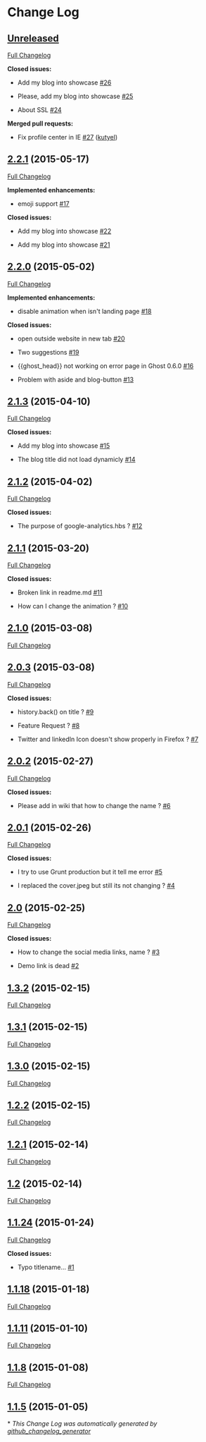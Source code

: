 # Change Log

## [Unreleased](https://github.com/Kikobeats/uno-zen/tree/HEAD)

[Full Changelog](https://github.com/Kikobeats/uno-zen/compare/2.2.1...HEAD)

**Closed issues:**

- Add my blog into showcase [\#26](https://github.com/Kikobeats/uno-zen/issues/26)

- Please, add my blog into showcase [\#25](https://github.com/Kikobeats/uno-zen/issues/25)

- About SSL [\#24](https://github.com/Kikobeats/uno-zen/issues/24)

**Merged pull requests:**

- Fix profile center in IE [\#27](https://github.com/Kikobeats/uno-zen/pull/27) ([kutyel](https://github.com/kutyel))

## [2.2.1](https://github.com/Kikobeats/uno-zen/tree/2.2.1) (2015-05-17)

[Full Changelog](https://github.com/Kikobeats/uno-zen/compare/2.2.0...2.2.1)

**Implemented enhancements:**

- emoji support [\#17](https://github.com/Kikobeats/uno-zen/issues/17)

**Closed issues:**

- Add my blog into showcase [\#22](https://github.com/Kikobeats/uno-zen/issues/22)

- Add my blog into showcase [\#21](https://github.com/Kikobeats/uno-zen/issues/21)

## [2.2.0](https://github.com/Kikobeats/uno-zen/tree/2.2.0) (2015-05-02)

[Full Changelog](https://github.com/Kikobeats/uno-zen/compare/2.1.3...2.2.0)

**Implemented enhancements:**

- disable animation when isn't landing page [\#18](https://github.com/Kikobeats/uno-zen/issues/18)

**Closed issues:**

- open outside website in new tab [\#20](https://github.com/Kikobeats/uno-zen/issues/20)

- Two suggestions [\#19](https://github.com/Kikobeats/uno-zen/issues/19)

- {{ghost\_head}} not working on error page in Ghost 0.6.0 [\#16](https://github.com/Kikobeats/uno-zen/issues/16)

- Problem with aside and blog-button [\#13](https://github.com/Kikobeats/uno-zen/issues/13)

## [2.1.3](https://github.com/Kikobeats/uno-zen/tree/2.1.3) (2015-04-10)

[Full Changelog](https://github.com/Kikobeats/uno-zen/compare/2.1.2...2.1.3)

**Closed issues:**

- Add my blog into showcase [\#15](https://github.com/Kikobeats/uno-zen/issues/15)

- The blog title did not load dynamicly [\#14](https://github.com/Kikobeats/uno-zen/issues/14)

## [2.1.2](https://github.com/Kikobeats/uno-zen/tree/2.1.2) (2015-04-02)

[Full Changelog](https://github.com/Kikobeats/uno-zen/compare/2.1.1...2.1.2)

**Closed issues:**

- The purpose of google-analytics.hbs  ?  [\#12](https://github.com/Kikobeats/uno-zen/issues/12)

## [2.1.1](https://github.com/Kikobeats/uno-zen/tree/2.1.1) (2015-03-20)

[Full Changelog](https://github.com/Kikobeats/uno-zen/compare/2.1.0...2.1.1)

**Closed issues:**

- Broken link in readme.md [\#11](https://github.com/Kikobeats/uno-zen/issues/11)

- How can I change the animation ?  [\#10](https://github.com/Kikobeats/uno-zen/issues/10)

## [2.1.0](https://github.com/Kikobeats/uno-zen/tree/2.1.0) (2015-03-08)

[Full Changelog](https://github.com/Kikobeats/uno-zen/compare/2.0.3...2.1.0)

## [2.0.3](https://github.com/Kikobeats/uno-zen/tree/2.0.3) (2015-03-08)

[Full Changelog](https://github.com/Kikobeats/uno-zen/compare/2.0.2...2.0.3)

**Closed issues:**

- history.back\(\) on title ?  [\#9](https://github.com/Kikobeats/uno-zen/issues/9)

- Feature Request ?  [\#8](https://github.com/Kikobeats/uno-zen/issues/8)

- Twitter and linkedIn Icon doesn't show properly in Firefox ? [\#7](https://github.com/Kikobeats/uno-zen/issues/7)

## [2.0.2](https://github.com/Kikobeats/uno-zen/tree/2.0.2) (2015-02-27)

[Full Changelog](https://github.com/Kikobeats/uno-zen/compare/2.0.1...2.0.2)

**Closed issues:**

- Please add in wiki that how to change the name ?  [\#6](https://github.com/Kikobeats/uno-zen/issues/6)

## [2.0.1](https://github.com/Kikobeats/uno-zen/tree/2.0.1) (2015-02-26)

[Full Changelog](https://github.com/Kikobeats/uno-zen/compare/2.0...2.0.1)

**Closed issues:**

- I try to use Grunt production but it tell me error [\#5](https://github.com/Kikobeats/uno-zen/issues/5)

- I replaced the cover.jpeg but still its not changing ? [\#4](https://github.com/Kikobeats/uno-zen/issues/4)

## [2.0](https://github.com/Kikobeats/uno-zen/tree/2.0) (2015-02-25)

[Full Changelog](https://github.com/Kikobeats/uno-zen/compare/1.3.2...2.0)

**Closed issues:**

- How to change the social media links, name ?  [\#3](https://github.com/Kikobeats/uno-zen/issues/3)

- Demo link is dead [\#2](https://github.com/Kikobeats/uno-zen/issues/2)

## [1.3.2](https://github.com/Kikobeats/uno-zen/tree/1.3.2) (2015-02-15)

[Full Changelog](https://github.com/Kikobeats/uno-zen/compare/1.3.1...1.3.2)

## [1.3.1](https://github.com/Kikobeats/uno-zen/tree/1.3.1) (2015-02-15)

[Full Changelog](https://github.com/Kikobeats/uno-zen/compare/1.3.0...1.3.1)

## [1.3.0](https://github.com/Kikobeats/uno-zen/tree/1.3.0) (2015-02-15)

[Full Changelog](https://github.com/Kikobeats/uno-zen/compare/1.2.2...1.3.0)

## [1.2.2](https://github.com/Kikobeats/uno-zen/tree/1.2.2) (2015-02-15)

[Full Changelog](https://github.com/Kikobeats/uno-zen/compare/1.2.1...1.2.2)

## [1.2.1](https://github.com/Kikobeats/uno-zen/tree/1.2.1) (2015-02-14)

[Full Changelog](https://github.com/Kikobeats/uno-zen/compare/1.2...1.2.1)

## [1.2](https://github.com/Kikobeats/uno-zen/tree/1.2) (2015-02-14)

[Full Changelog](https://github.com/Kikobeats/uno-zen/compare/1.1.24...1.2)

## [1.1.24](https://github.com/Kikobeats/uno-zen/tree/1.1.24) (2015-01-24)

[Full Changelog](https://github.com/Kikobeats/uno-zen/compare/1.1.18...1.1.24)

**Closed issues:**

- Typo titlename... [\#1](https://github.com/Kikobeats/uno-zen/issues/1)

## [1.1.18](https://github.com/Kikobeats/uno-zen/tree/1.1.18) (2015-01-18)

[Full Changelog](https://github.com/Kikobeats/uno-zen/compare/1.1.11...1.1.18)

## [1.1.11](https://github.com/Kikobeats/uno-zen/tree/1.1.11) (2015-01-10)

[Full Changelog](https://github.com/Kikobeats/uno-zen/compare/1.1.8...1.1.11)

## [1.1.8](https://github.com/Kikobeats/uno-zen/tree/1.1.8) (2015-01-08)

[Full Changelog](https://github.com/Kikobeats/uno-zen/compare/1.1.5...1.1.8)

## [1.1.5](https://github.com/Kikobeats/uno-zen/tree/1.1.5) (2015-01-05)



\* *This Change Log was automatically generated by [github_changelog_generator](https://github.com/skywinder/Github-Changelog-Generator)*